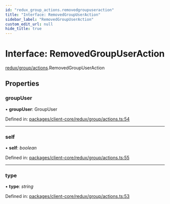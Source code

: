 ```yaml
---
id: "redux_group_actions.removedgroupuseraction"
title: "Interface: RemovedGroupUserAction"
sidebar_label: "RemovedGroupUserAction"
custom_edit_url: null
hide_title: true
---
```


# Interface: RemovedGroupUserAction

[redux/group/actions](../modules/redux_group_actions.md).RemovedGroupUserAction

## Properties

### groupUser

• **groupUser**: GroupUser

Defined in: [packages/client-core/redux/group/actions.ts:54](https://github.com/xr3ngine/xr3ngine/blob/56376a778/packages/client-core/redux/group/actions.ts#L54)

___

### self

• **self**: *boolean*

Defined in: [packages/client-core/redux/group/actions.ts:55](https://github.com/xr3ngine/xr3ngine/blob/56376a778/packages/client-core/redux/group/actions.ts#L55)

___

### type

• **type**: *string*

Defined in: [packages/client-core/redux/group/actions.ts:53](https://github.com/xr3ngine/xr3ngine/blob/56376a778/packages/client-core/redux/group/actions.ts#L53)
